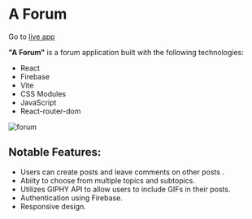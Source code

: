 # A Forum

Go to [live app](https://forum-project-two.vercel.app/)
<br>

**"A Forum"** is a forum application built with the following technologies:

- React
- Firebase
- Vite
- CSS Modules
- JavaScript
- React-router-dom

![forum](https://user-images.githubusercontent.com/114291570/226537786-f41d379c-05d6-42f2-910b-25e191075d2a.png)

## Notable Features:

- Users can create posts and leave comments on other posts .
- Abiity to choose from multiple topics and subtopics.
- Utilizes GIPHY API to allow users to include GIFs in their posts.
- Authentication using Firebase.
- Responsive design.
